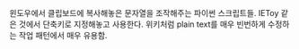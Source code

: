 윈도우에서 클립보드에 복사해놓은 문자열을 조작해주는 파이썬 스크립트들. IEToy 같은 것에서 단축키로 지정해놓고 사용한다. 위키처럼 plain text를 매우 빈번하게 수정하는 작업 패턴에서 매우 유용함.